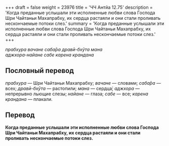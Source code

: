 +++
draft = false
weight = 23976
title = 'ЧЧ Антйа 12.75'
description = 'Когда преданные услышали эти исполненные любви слова Господа Шри Чайтаньи Махапрабху, их сердца растаяли и они стали проливать нескончаемые потоки слез.'
summary = 'Когда преданные услышали эти исполненные любви слова Господа Шри Чайтаньи Махапрабху, их сердца растаяли и они стали проливать нескончаемые потоки слез.'
+++

_прабхура вачане саба̄ра дравӣ-бхӯта мана  
аджхора-найане сабе карена крандана_

## Пословный перевод

_прабхура_ — Шри Чайтаньи Махапрабху; _вачане_ — словами; _саба̄ра_ — всех; _дравӣ_\-_бхӯта_ — растопили; _мана_ — сердца́; _аджхора_ — непрерывно льющие слезы; _найане_ — глаза; _сабе_ — все; _карена_ _крандана_ — плакали.

## Перевод

**Когда преданные услышали эти исполненные любви слова Господа Шри Чайтаньи Махапрабху, их сердца растаяли и они стали проливать нескончаемые потоки слез.**
